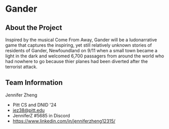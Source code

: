 # Gander

## About the Project
Inspired by the musical Come From Away, Gander will be a ludonarrative game that captures the inspiring, yet still relatively unknown stories of residents of Gander, Newfoundland on 9/11 when a small town became a light in the dark and welcomed 6,700 passagers from around the world who had nowhere to go because thier planes had been diverted after the terrorist attack.

## Team Information
Jennifer Zheng
* Pitt CS and DNID '24
* jez38@pitt.edu
* JenniferZ #5685 in Discord
* https://www.linkedin.com/in/jenniferzheng12315/
